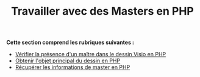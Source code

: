 ﻿---
title: Travailler avec des Masters en PHP
type: docs
weight: 20
url: /fr/java/working-with-masters-in-php/
---
**Cette section comprend les rubriques suivantes :**

- [Vérifier la présence d'un maître dans le dessin Visio en PHP](/diagram/fr/java/check-presence-of-a-master-in-the-visio-drawing-in-php/)
- [Obtenir l'objet principal du dessin en PHP](/diagram/fr/java/get-master-object-from-drawing-in-php/)
- [Récupérer les informations de master en PHP](/diagram/fr/java/retrieve-the-masters-information-in-php/)
